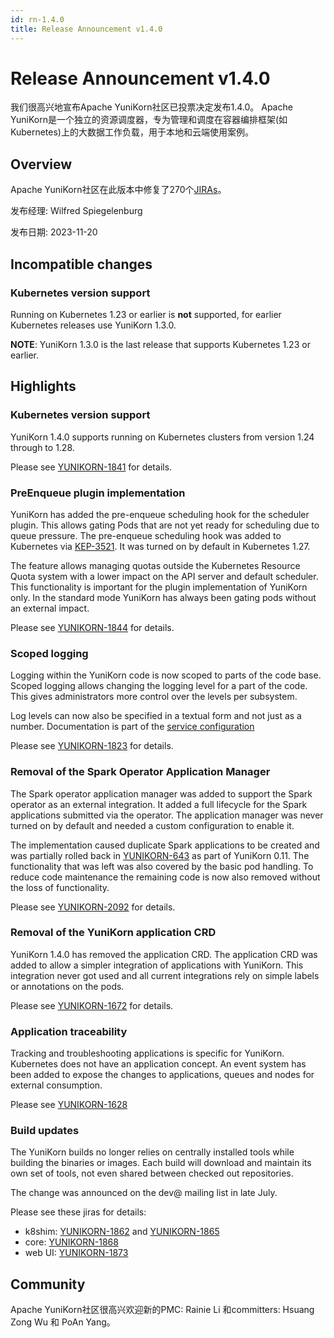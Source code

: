```yaml
---
id: rn-1.4.0
title: Release Announcement v1.4.0
---
```


<!--
Licensed to the Apache Software Foundation (ASF) under one
or more contributor license agreements.  See the NOTICE file
distributed with this work for additional information
regarding copyright ownership.  The ASF licenses this file
to you under the Apache License, Version 2.0 (the
"License"); you may not use this file except in compliance
with the License.  You may obtain a copy of the License at

  http://www.apache.org/licenses/LICENSE-2.0

Unless required by applicable law or agreed to in writing,
software distributed under the License is distributed on an
"AS IS" BASIS, WITHOUT WARRANTIES OR CONDITIONS OF ANY
KIND, either express or implied.  See the License for the
specific language governing permissions and limitations
under the License.
-->

# Release Announcement v1.4.0
我们很高兴地宣布Apache YuniKorn社区已投票决定发布1.4.0。
Apache YuniKorn是一个独立的资源调度器，专为管理和调度在容器编排框架(如Kubernetes)上的大数据工作负载，用于本地和云端使用案例。

## Overview
Apache YuniKorn社区在此版本中修复了270个[JIRAs](https://issues.apache.org/jira/issues/?filter=12352769)。

发布经理: Wilfred Spiegelenburg

发布日期: 2023-11-20

## Incompatible changes

### Kubernetes version support
Running on Kubernetes 1.23 or earlier is **not** supported, for earlier Kubernetes releases use YuniKorn 1.3.0.

**NOTE**: YuniKorn 1.3.0 is the last release that supports Kubernetes 1.23 or earlier.

## Highlights

### Kubernetes version support
YuniKorn 1.4.0 supports running on Kubernetes clusters from version 1.24 through to 1.28.

Please see [YUNIKORN-1841](https://issues.apache.org/jira/browse/YUNIKORN-1841) for details.

### PreEnqueue plugin implementation
YuniKorn has added the pre-enqueue scheduling hook for the scheduler plugin.
This allows gating Pods that are not yet ready for scheduling due to queue pressure.
The pre-enqueue scheduling hook was added to Kubernetes via [KEP-3521](https://github.com/kubernetes/enhancements/blob/master/keps/sig-scheduling/3521-pod-scheduling-readiness/README.md).
It was turned on by default in Kubernetes 1.27.

The feature allows managing quotas outside the Kubernetes Resource Quota system with a lower impact on the API server and default scheduler.
This functionality is important for the plugin implementation of YuniKorn only.
In the standard mode YuniKorn has always been gating pods without an external impact.

Please see [YUNIKORN-1844](https://issues.apache.org/jira/browse/YUNIKORN-1844) for details.

### Scoped logging
Logging within the YuniKorn code is now scoped to parts of the code base.
Scoped logging allows changing the logging level for a part of the code.
This gives administrators more control over the levels per subsystem.

Log levels can now also be specified in a textual form and not just as a number.
Documentation is part of the [service configuration](https://yunikorn.apache.org/docs/user_guide/service_config)

Please see [YUNIKORN-1823](https://issues.apache.org/jira/browse/YUNIKORN-1823) for details.

### Removal of the Spark Operator Application Manager
The Spark operator application manager was added to support the Spark operator as an external integration.
It added a full lifecycle for the Spark applications submitted via the operator.
The application manager was never turned on by default and needed a custom configuration to enable it.

The implementation caused duplicate Spark applications to be created and was partially rolled back in [YUNIKORN-643](https://issues.apache.org/jira/browse/YUNIKORN-643) as part of YuniKorn 0.11.
The functionality that was left was also covered by the basic pod handling.
To reduce code maintenance the remaining code is now also removed without the loss of functionality.

Please see [YUNIKORN-2092](https://issues.apache.org/jira/browse/YUNIKORN-2092) for details.

### Removal of the YuniKorn application CRD
YuniKorn 1.4.0 has removed the application CRD.
The application CRD was added to allow a simpler integration of applications with YuniKorn.
This integration never got used and all current integrations rely on simple labels or annotations on the pods.

Please see [YUNIKORN-1672](https://issues.apache.org/jira/browse/YUNIKORN-1672) for details.

###  Application traceability
Tracking and troubleshooting applications is specific for YuniKorn.
Kubernetes does not have an application concept.
An event system has been added to expose the changes to applications, queues and nodes for external consumption.  

Please see [YUNIKORN-1628](https://issues.apache.org/jira/browse/YUNIKORN-1628)

### Build updates
The YuniKorn builds no longer relies on centrally installed tools while building the binaries or images.
Each build will download and maintain its own set of tools, not even shared between checked out repositories.

The change was announced on the dev@ mailing list in late July.

Please see these jiras for details:
- k8shim: [YUNIKORN-1862](https://issues.apache.org/jira/browse/YUNIKORN-1862) and [YUNIKORN-1865](https://issues.apache.org/jira/browse/YUNIKORN-1865)
- core: [YUNIKORN-1868](https://issues.apache.org/jira/browse/YUNIKORN-1868)
- web UI: [YUNIKORN-1873](https://issues.apache.org/jira/browse/YUNIKORN-1873)

## Community
Apache YuniKorn社区很高兴欢迎新的PMC: Rainie Li 和committers: Hsuang Zong Wu 和 PoAn Yang。
